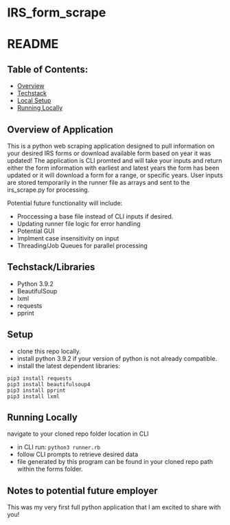 # IRS_form_scrape
# README

## Table of Contents:

- [Overview](#overview)
- [Techstack](#techstack)
- [Local Setup](#setup)
- [Running Locally](#running)

## Overview of Application
This is a python web scraping application designed to pull information on your desired IRS forms or download available form based on year it was updated! The application is CLI promted and will take your inputs and return either the form information with earliest and latest years the form has been updated or it will download a form for a range, or specific years. User inputs are stored temporarily in the runner file as arrays and sent to the irs_scrape.py for processing. 

Potential future functionality will include:
 - Proccessing a base file instead of CLI inputs if desired.
 - Updating runner file logic for error handling
 - Potential GUI
 - Implment case insensitivity on input
 - Threading/Job Queues for parallel processing

## Techstack/Libraries

- Python 3.9.2
- BeautifulSoup
- lxml
- requests
- pprint


## Setup
- clone this repo locally.
- install python 3.9.2 if your version of python is not already compatible.
- install the latest dependent libraries:
```
pip3 install requests
pip3 install beautifulsoup4
pip3 install pprint
pip3 install lxml
```
## Running Locally

navigate to your cloned repo folder location in CLI
- in CLI run: `python3 runner.rb`
- follow CLI prompts to retrieve desired data
- file generated by this program can be found in your cloned repo path within the forms folder.

## Notes to potential future employer

This was my very first full python application that I am excited to share with you! 

